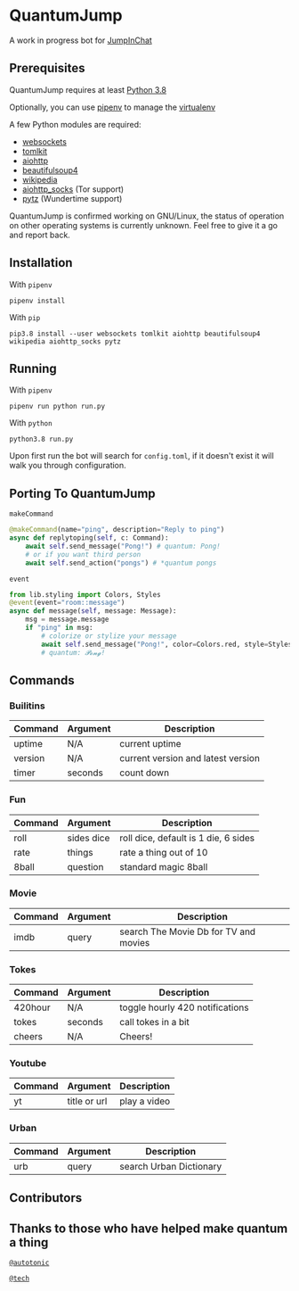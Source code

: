 # QuantumJump
A work in progress bot for [JumpInChat](https://jumpin.chat)

## Prerequisites
QuantumJump requires at least [Python 3.8](https://www.python.org/downloads/release/python-380/)

Optionally, you can use [pipenv](https://pipenv.readthedocs.io/en/latest/) to manage the 
[virtualenv](https://virtualenv.pypa.io/en/stable/)

A few Python modules are required:
- [websockets](https://github.com/aaugustin/websockets)
- [tomlkit](https://github.com/sdispater/tomlkit)
- [aiohttp](https://github.com/aio-libs/aiohttp/)
- [beautifulsoup4](https://code.launchpad.net/beautifulsoup)
- [wikipedia](https://github.com/goldsmith/Wikipedia)
- [aiohttp_socks](https://github.com/romis2012/aiohttp-socks) (Tor support)
- [pytz](https://pythonhosted.org/pytz/) (Wundertime support)

QuantumJump is confirmed working on GNU/Linux, the status of operation on other operating systems is currently unknown.
Feel free to give it a go and report back.

## Installation
With `pipenv`
```
pipenv install
```
With `pip`
```
pip3.8 install --user websockets tomlkit aiohttp beautifulsoup4 wikipedia aiohttp_socks pytz
```

## Running
With `pipenv`
```
pipenv run python run.py
```
With `python`
```
python3.8 run.py
```
Upon first run the bot will search for `config.toml`, if it doesn't exist it will walk you through configuration.

## Porting To QuantumJump
`makeCommand`
```py
@makeCommand(name="ping", description="Reply to ping")
async def replytoping(self, c: Command):
    await self.send_message("Pong!") # quantum: Pong!
    # or if you want third person
    await self.send_action("pongs") # *quantum pongs
```

`event`
```py
from lib.styling import Colors, Styles
@event(event="room::message")
async def message(self, message: Message):
    msg = message.message
    if "ping" in msg:
        # colorize or stylize your message
        await self.send_message("Pong!", color=Colors.red, style=Styles.script)
        # quantum: 𝓟𝓸𝓷𝓰! 
```

## Commands
### Builitins
| Command | Argument | Description                        |
|---------|----------|------------------------------------|
| uptime  | N/A      | current uptime                     |
| version | N/A      | current version and latest version |
| timer   | seconds  | count down                         |

### Fun
| Command | Argument   | Description            |
|---------|------------|------------------------|
| roll    | sides dice | roll dice, default is 1 die, 6 sides |
| rate    | things     | rate a thing out of 10 |
| 8ball   | question   | standard magic 8ball   |

### Movie
| Command | Argument | Description |
|---------|----------|-------------|
| imdb    | query    | search The Movie Db for TV and movies |

### Tokes
| Command | Argument | Description                     |
|---------|----------|---------------------------------|
| 420hour | N/A      | toggle hourly 420 notifications |
| tokes   | seconds  | call tokes in a bit             |
| cheers  | N/A      | Cheers!                         |

### Youtube
| Command | Argument | Description |
|---------|----------|-------------|
| yt      | title or url |      play a video |

### Urban
| Command | Argument | Description |
|---------|----------|-------------|
| urb     | query    | search Urban Dictionary |



## Contributors
## Thanks to those who have helped make quantum a thing

[`@autotonic`](https://github.com/Autotonic)

[`@tech`](https://github.com/Technetium1) 
